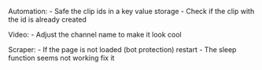 Automation: - Safe the clip ids in a key value storage - Check if the clip with the id is already created

Video: - Adjust the channel name to make it look cool

Scraper: - If the page is not loaded (bot protection) restart - The sleep function seems not working fix it
